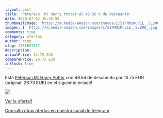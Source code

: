 ```yaml
---
layout: post
title: 'Peterson  M: Harry Potter al 48.56 % de descuento'
date: 2020-07-02 16:46:59
thumbnailImage: 'https://m.media-amazon.com/images/I/51FMOzKuv1L._SL200_.jpg'
images: [ 'https://m.media-amazon.com/images/I/51FMOzKuv1L._SL200_.jpg' ]
comments: true
category: ofertas
author: ring
slug: 1785657437
description:
actualPrice: 13.75 EUR
comparePrice: 26.73 EUR
inStock: true
---
```


Está [Peterson  M: Harry Potter](https://www.amazon.com/dp/1785657437/?tag=redken08-20) con 48.56 de descuento por 13.75 EUR (original: 26.73 EUR) en el siguiente enlace!

[![](https://m.media-amazon.com/images/I/51FMOzKuv1L._SL200_.jpg)](https://www.amazon.com/dp/1785657437/?tag=redken08-20)

[Ver la oferta!!](https://www.amazon.com/dp/1785657437/?tag=redken08-20)

[Consulta otras ofertas en nuestro canal de telegram](https://t.me/s/ofertas25)
